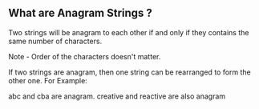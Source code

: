 
## What are Anagram Strings ?
Two strings will be anagram to each other if and only if they contains the same number of characters.

Note - Order of the characters doesn't matter.

If two strings are anagram, then one string can be rearranged to form the other one. For Example:

abc and cba are anagram.
creative and reactive are also anagram
